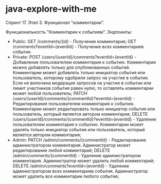 # java-explore-with-me

Спринт 17. Этап 3. Функционал "комментарии".

Функциональность "Комментарии к событиям". Эндпоинты:
- Public:
GET /comments/{id} - Получение комментария;
GET /comments?eventId={eventId} - Получение всех комментариев события.
- Private:
POST /users/{userId}/comments?eventId={eventId} - Добавление пользователем комментария к событию. Комментарии можно добавлять только для опубликованных событий. Комментарии может добавлять только инициатор события или пользователь, которому одобрили запрос на участие в событии. Если не включена модерация запросов на участие в событии или лимит участников события равен нулю, то оставлять комментарии может любой пользователь;
PATCH /users/{userId}/comments/{commentId}?eventId={eventId} - Редактирование пользователем комментария к событию. Комментарии может редактировать только инициатор события или пользователь, который является автором комментария;
DELETE /users/{userId}/comments/{commentId}?eventId={eventId} - Удаление пользователем комментария к событию. Комментарии может удалять только инициатор события или пользователь, который является автором комментария;
- Admin:
PATCH /admin/comments/{commentId} - Редактирование администратором комментария. Администратор может редактирование любой комментарий;
DELETE /admin/comments/{commentId} - Удаление администратором комментария. Администратор может удалить любой комментарий;
DELETE /admin/comments?eventId={eventId} - Удаление администратором всех комментариев события. Администратор может удалить все комментарии любого события;